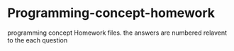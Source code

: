 # Programming-concept-homework

programming concept Homework files. the answers are numbered relavent to the each question  
